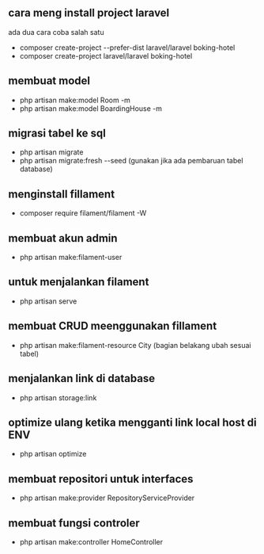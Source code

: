 ## cara meng install project laravel

ada dua cara coba salah satu

-   composer create-project --prefer-dist laravel/laravel boking-hotel
-   composer create-project laravel/laravel boking-hotel

## membuat model

-   php artisan make:model Room -m
-   php artisan make:model BoardingHouse -m

## migrasi tabel ke sql

-   php artisan migrate
-   php artisan migrate:fresh --seed (gunakan jika ada pembaruan tabel database)

## menginstall fillament

-   composer require filament/filament -W

## membuat akun admin

-   php artisan make:filament-user

## untuk menjalankan filament

-   php artisan serve

## membuat CRUD meenggunakan fillament

-   php artisan make:filament-resource City (bagian belakang ubah sesuai tabel)

## menjalankan link di database

-   php artisan storage:link

## optimize ulang ketika mengganti link local host di ENV

-   php artisan optimize

## membuat repositori untuk interfaces

-   php artisan make:provider RepositoryServiceProvider

## membuat fungsi controler

-   php artisan make:controller HomeController
